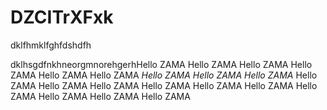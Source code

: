 # DZCITrXFxk

dklfhmklfghfdshdfh

dklhsgdfnkhneorgmnorehgerhHello ZAMA
Hello ZAMA
Hello ZAMA
Hello ZAMA
Hello ZAMA
Hello ZAMA
*Hello ZAMA*
*Hello ZAMA*
*Hello ZAMA*
Hello ZAMA
Hello ZAMA
Hello ZAMA
Hello ZAMA
Hello ZAMA
Hello ZAMA
Hello ZAMA
Hello ZAMA
Hello ZAMA
Hello ZAMA
